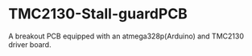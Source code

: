 # TMC2130-Stall-guardPCB
A breakout PCB equipped with an atmega328p(Arduino) and TMC2130 driver board.
